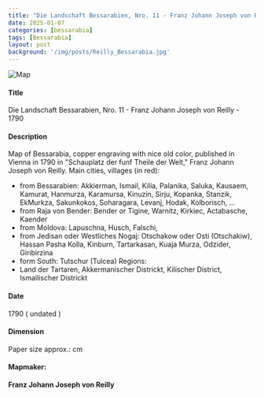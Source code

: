```yaml
---
title: "Die Landschaft Bessarabien, Nro. 11 - Franz Johann Joseph von Reilly - 1790"
date: 2025-01-07
categories: [bessarabia]
tags: [Bessarabia]
layout: post
background: '/img/posts/Reilly_Bessarabia.jpg'
---
```

![Map](/myblogsite/img/posts/Reilly_Bessarabia.jpg "Map")
#### Title ####
Die Landschaft Bessarabien, Nro. 11 - Franz Johann Joseph von Reilly - 1790

#### Description ####
Map of Bessarabia, copper engraving with nice old color, published in Vienna in 1790 in "Schauplatz der funf Theile der Welt," Franz Johann Joseph von Reilly.
Main cities, villages (in red):
- from Bessarabien: Akkierman, Ismail, Kilia, Palanika, Saluka, Kausaem, Kamurat, Hanmurza, Karamursa, Kinuzin, Sirju, Kopanka, Stanzik, EkMurkza, Sakunkokos, Soharagara, Levanj, Hodak, Kolborisch, ...
- from Raja von Bender: Bender or Tigine, Warnitz, Kirkiec, Actabasche, Kaender
- from Moldova: Lapuschna, Husch, Falschi, 
- from Jedisan oder Westliches Nogaj: Otschakow oder Osti (Otschakiw), Hassan Pasha Kolla, Kinburn, Tartarkasan, Kuaja Murza, Odzider, Giribirzina
- form South: Tutschur (Tulcea)
Regions:
- Land der Tartaren, Akkermanischer Districkt, Kilischer District, Ismailischer Districkt 

#### Date ####
1790 ( undated )

#### Dimension ####
Paper size approx.: cm

#### Mapmaker: ####
**Franz Johann Joseph von Reilly**